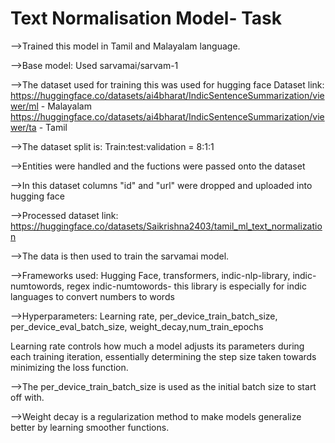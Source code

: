 #  Text Normalisation Model- Task



-->Trained this model in Tamil and Malayalam language.

-->Base model: Used sarvamai/sarvam-1

-->The dataset used for training this was used for hugging face
Dataset link:
https://huggingface.co/datasets/ai4bharat/IndicSentenceSummarization/viewer/ml - Malayalam
https://huggingface.co/datasets/ai4bharat/IndicSentenceSummarization/viewer/ta - Tamil

-->The dataset split is:
Train:test:validation = 8:1:1

-->Entities were handled and the fuctions were passed onto the dataset

-->In this dataset columns "id" and "url" were dropped and uploaded into hugging face

-->Processed dataset link: https://huggingface.co/datasets/Saikrishna2403/tamil_ml_text_normalization

-->The data is then used to train the sarvamai model.


-->Frameworks used: Hugging Face, transformers, indic-nlp-library, indic-numtowords, regex
indic-numtowords- this library is especially for indic languages to convert numbers to words



-->Hyperparameters: Learning rate, per_device_train_batch_size, per_device_eval_batch_size, weight_decay,num_train_epochs

Learning rate controls how much a model adjusts its parameters during each training iteration, essentially determining the step size taken towards minimizing the loss function.

-->The per_device_train_batch_size is used as the initial batch size to start off with.

-->Weight decay is a regularization method to make models generalize better by learning smoother functions.







